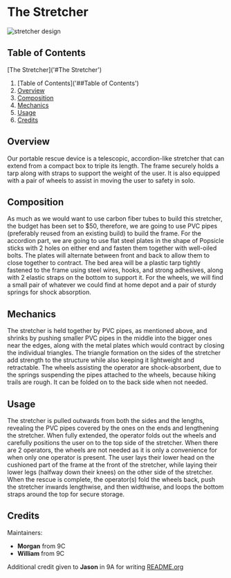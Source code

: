 # The Stretcher

![stretcher design](https://raw.githubusercontent.com/william-exe-v4/Science-Olympics-2022-stretcher/main/project.png)

## Table of Contents

[The Stretcher]('#The Stretcher')

1. [Table of Contents]('##Table of Contents')
2. [Overview](##Overview)
3. [Composition](##Composition)
4. [Mechanics](##Mechanics)
5. [Usage](##Usage)
6. [Credits](##Credits)

## Overview

Our portable rescue device is a telescopic, accordion-like stretcher that can extend from a compact box to triple its length. The frame securely holds a tarp along with straps to support the weight of the user. It is also equipped with a pair of wheels to assist in moving the user to safety in solo. 

## Composition

As much as we would want to use carbon fiber tubes to build this stretcher, the budget has been set to $50, therefore, we are going to use PVC pipes (preferably reused from an existing build) to build the frame. For the accordion part, we are going to use flat steel plates in the shape of Popsicle sticks with 2 holes on either end and fasten them together with well-oiled bolts. The plates will alternate between front and back to allow them to close together to contract. The bed area will be a plastic tarp tightly fastened to the frame using steel wires, hooks, and strong adhesives, along with 2 elastic straps on the bottom to support it. For the wheels, we will find a small pair of whatever we could find at home depot and a pair of sturdy springs for shock absorption. 

## Mechanics

The stretcher is held together by PVC pipes, as mentioned above, and shrinks by pushing smaller PVC pipes in the middle into the bigger ones near the edges, along with the metal plates which would contract by closing the individual triangles. The triangle formation on the sides of the stretcher add strength to the structure while also keeping it lightweight and retractable. The wheels assisting the operator are shock-absorbent, due to the springs suspending the pipes attached to the wheels, because hiking trails are rough. It can be folded on to the back side when not needed. 

## Usage

The stretcher is pulled outwards from both the sides and the lengths, revealing the PVC pipes covered by the ones on the ends and lengthening the stretcher. When fully extended, the operator folds out the wheels and carefully positions the user on to the top side of the stretcher. When there are 2 operators, the wheels are not needed as it is only a convenience for when only one operator is present. The user lays their  lower head on the cushioned part of the frame at the front of the stretcher, while laying their lower legs (halfway down their knees) on the other side of the stretcher. When the rescue is complete, the operator(s) fold the wheels back, push the stretcher inwards lengthwise, and then widthwise, and loops the bottom straps around the top for secure storage. 

## Credits

Maintainers: 

 - **Morgan** from 9C
 - **William** from 9C

Additional credit given to **Jason** in 9A for writing [README.org](https://github.com/william-exe-v4/Science-Olympics-2022-stretcher/blob/main/README.org)